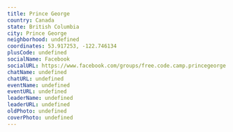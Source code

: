 ```yaml
---
title: Prince George
country: Canada
state: British Columbia
city: Prince George
neighborhood: undefined
coordinates: 53.917253, -122.746134
plusCode: undefined
socialName: Facebook
socialURL: https://www.facebook.com/groups/free.code.camp.princegeorge
chatName: undefined
chatURL: undefined
eventName: undefined
eventURL: undefined
leaderName: undefined
leaderURL: undefined
oldPhoto: undefined
coverPhoto: undefined
---
```

